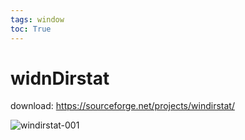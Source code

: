 ```yaml
---
tags: window
toc: True
---
```

# widnDirstat

download: https://sourceforge.net/projects/windirstat/

![windirstat-001](https://user-images.githubusercontent.com/67637935/114791186-0a2e7d80-9dc1-11eb-8144-ef207f2729d2.jpg)
